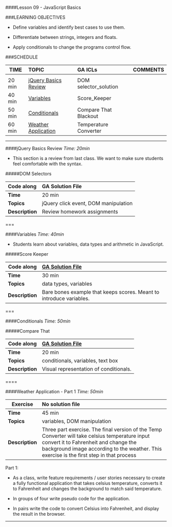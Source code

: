####Lesson 09 - JavaScript Basics


###LEARNING OBJECTIVES


*	Define variables and identify best cases to use them.

*	Differentiate between strings, integers and floats.

*	Apply conditionals to change the programs control flow.


###SCHEDULE


| TIME        | TOPIC| GA ICLs| COMMENTS |
| ------------- |:-------------|:-------------------|:----------------|
||
| 20 min | [jQuery Basics Review](https://github.com/generalassembly-studio/FEWD_2.0.0/blob/FEWD_2.0.1/Week_05_JS_ComputerScience/09_variables_conditionals/README.md#jquery-basics-review) | DOM selector_solution  |  |
| 40 min | [Variables](https://github.com/generalassembly-studio/FEWD_2.0.0/blob/FEWD_2.0.1/Week_05_JS_ComputerScience/09_variables_conditionals/README.md#variables) | Score_Keeper |  |
| 50 min | [Conditionals](https://github.com/generalassembly-studio/FEWD_2.0.0/blob/FEWD_2.0.1/Week_05_JS_ComputerScience/09_variables_conditionals/README.md#conditionals) | Compare That <br> Blackout  |  |
| 60 min | [Weather Application](https://github.com/generalassembly-studio/FEWD_2.0.0/blob/FEWD_2.0.1/Week_05_JS_ComputerScience/09_variables_conditionals/README.md#weather-application---part-1) | Temperature Converter |  |

---

####jQuery Basics Review
_Time: 20min_

*	This section is a review from last class. We want to make sure students feel comfortable with the syntax.

#####DOM Selectors

| Code along | GA Solution File|
| :------------- |:-------------|
| __Time__ | 20 min|
| __Topics__ | jQuery click event, DOM manipulation|
| __Description__| Review homework assignments|

===

####Variables
_Time: 40min_

*	Students learn about variables, data types and arithmetic in JavaScript.

#####Score Keeper

|Code along | [GA Solution File](solution/score_keeper)|
| ------------- |:-------------|
| __Time__ | 30 min|
| __Topics__ | data types, variables |
| __Description__| Bare bones example that keeps scores. Meant to introduce variables. |

===


####Conditionals
_Time: 50min_

#####Compare That

|Code along | [GA Solution File](solution/compare_that)|
| ------------- |:-------------|
| __Time__ | 20 min |
| __Topics__ | conditionals, variables, text box |
| __Description__| Visual representation of conditionals. |

====


####Weather Application - Part 1
_Time: 50min_


| Exercise | No solution file|
| ------------- |:-------------|
| __Time__ | 45 min |
| __Topics__ | variables, DOM manipulation |
| __Description__| Three part exercise. The final version of the Temp Converter will take celsius temperature input convert it to  Fahrenheit and change the background image according to the weather. This exercise is the first step in that process|

Part 1:

*	As a class, write feature requirements / user stories necessary to create a fully functional application that takes celsius temperature, converts it to Fahrenheit and changes the background to match said temperature.

*	In groups of four write pseudo code for the application.

*	In pairs write the code to convert Celsius into Fahrenheit, and display the result in the browser.


----
